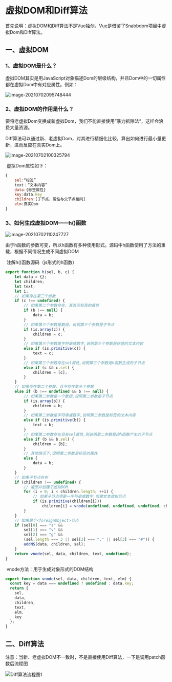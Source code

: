 # 虚拟DOM和Diff算法

首先说明：虚拟DOM和Diff算法不是Vue独创，Vue是借鉴了Snabbdom项目中虚拟Dom和Diff算法。

## 一、虚拟DOM

### 1、虚拟DOM是什么？

​	虚拟DOM其实是用JavaScript对象描述Dom的层级结构，并且Dom中的一切属性都在虚拟Dom中有对应属性。例如：

![image-20210702095748444](C:\Users\Administrator\AppData\Roaming\Typora\typora-user-images\image-20210702095748444.png)

### 2、虚拟DOM的作用是什么？

​	要将老虚拟Dom变换成新虚拟Dom，我们不能直接使用”暴力拆除法“，这样会浪费大量资源。

​	Diff算法可以通过新、老虚拟Dom，对其进行精细化比较，算出如何进行最小量更新，进而反应在真实Dom上。

![image-20210702100325794](C:\Users\Administrator\AppData\Roaming\Typora\typora-user-images\image-20210702100325794.png)

​	虚拟Dom属性如下：

```javascript
{
	sel:“标签”
    text：“文本内容”
    data:{标签属性}
    key:data.key
    children:[子节点，属性与父节点相同]
    elm:真实Dom
}
```



### 3、如何生成虚拟DOM——h()函数

![image-20210702110247727](C:\Users\Administrator\AppData\Roaming\Typora\typora-user-images\image-20210702110247727.png)

​	由于h函数的参数可变，所以h函数有多种使用形式。源码中h函数使用了方法的重载，根据不同情况生成不同虚拟DOM

​	注解h()函数源码（js形式的h函数）

```javascript
export function h(sel, b, c) {
    let data = {};
    let children;
    let text;
    let i;
    // 如果存在第三个参数
    if (c !== undefined) {
        // 如果第二个参数存在，其表示标签的属性
        if (b !== null) {
            data = b;
        }
        // 如果第三个参数是数组，说明第三个参数是子节点
        if (is.array(c)) {
            children = c;
        }
        // 如果第三个参数是字符串或数字,说明第三个参数是标签的文本内容
        else if (is.primitive(c)) {
            text = c;
        }
        // 如果第三个参数存在sel属性,说明第三个参数是h函数生成的子节点
        else if (c && c.sel) {
            children = [c];
        }
    }
    // 如果存在第二个参数，且不存在第三个参数
    else if (b !== undefined && b !== null) {
        // 如果第二参数是一个数组,说明第二参数是子节点
        if (is.array(b)) {
            children = b;
        }
        // 如果第二参数是字符串或数字,说明第二参数是标签的文本内容
        else if (is.primitive(b)) {
            text = b;
        }
        // 如果第二参数存在且有sel属性,则说明第二参数是由h函数产生的子节点
        else if (b && b.sel) {
            children = [b];
        }
        // 其他情况下,说明第二参数是标签的属性
        else {
            data = b;
        }
    }
    // 如果子节点存在
    if (children !== undefined) {
        // 遍历并创建子虚拟DOM
        for (i = 0; i < children.length; ++i) {
            // 如果子节点项是一字符串或数字,创建文本虚拟节点
            if (is.primitive(children[i]))
                children[i] = vnode(undefined, undefined, undefined, children[i], undefined);
        }
    }
    // 如果是个<foreignObject>节点
    if (sel[0] === "s" &&
        sel[1] === "v" &&
        sel[2] === "g" &&
        (sel.length === 3 || sel[3] === "." || sel[3] === "#")) {
        addNS(data, children, sel);
    }
    return vnode(sel, data, children, text, undefined);
}
```

​	vnode方法：用于生成对象形式的DOM结构

```javascript
export function vnode(sel, data, children, text, elm) {
  const key = data === undefined ? undefined : data.key;
  return {
    sel,
    data,
    children,
    text,
    elm,
    key
  };
}
```

## 二、Diff算法

​	注意：当新、老虚拟DOM不一致时，不是直接使用Diff算法，一下是调用patch函数后流程图

![Diff算法流程图1](C:\Users\Administrator\Desktop\Diff算法流程图1.jpg)